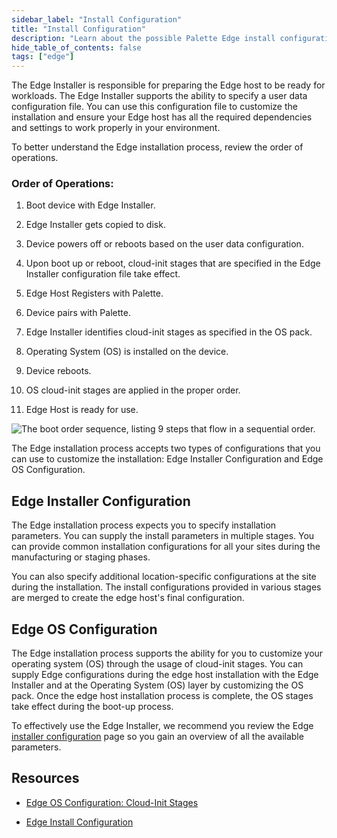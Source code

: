 ```yaml
---
sidebar_label: "Install Configuration"
title: "Install Configuration"
description: "Learn about the possible Palette Edge install configurations available."
hide_table_of_contents: false
tags: ["edge"]
---
```


The Edge Installer is responsible for preparing the Edge host to be ready for workloads. The Edge Installer supports the ability to specify a user data configuration file. You can use this configuration file to customize the installation and ensure your Edge host has all the required dependencies and settings to work properly in your environment.

To better understand the Edge installation process, review the order of operations.

### Order of Operations:

1. Boot device with Edge Installer.

2. Edge Installer gets copied to disk.

3. Device powers off or reboots based on the user data configuration.

4. Upon boot up or reboot, cloud-init stages that are specified in the Edge Installer configuration file take effect.

5. Edge Host Registers with Palette.

6. Device pairs with Palette.

7. Edge Installer identifies cloud-init stages as specified in the OS pack.

8. Operating System (OS) is installed on the device.

9. Device reboots.

10. OS cloud-init stages are applied in the proper order.

11. Edge Host is ready for use.

![The boot order sequence, listing 9 steps that flow in a sequential order.](/clusters_edge_cloud-init_boot-order-squence.png)

The Edge installation process accepts two types of configurations that you can use to customize the installation: Edge Installer Configuration and Edge OS Configuration.

## Edge Installer Configuration

The Edge installation process expects you to specify installation parameters. You can supply the install parameters in multiple stages. You can provide common installation configurations for all your sites during the manufacturing or staging phases.

You can also specify additional location-specific configurations at the site during the installation. The install configurations provided in various stages are merged to create the edge host's final configuration.

## Edge OS Configuration

The Edge installation process supports the ability for you to customize your operating system (OS) through the usage of cloud-init stages. You can supply Edge configurations during the edge host installation with the Edge Installer and at the Operating System (OS) layer by customizing the OS pack. Once the edge host installation process is complete, the OS stages take effect during the boot-up process.

To effectively use the Edge Installer, we recommend you review the Edge [installer configuration](installer-reference.md) page so you gain an overview of all the available parameters.

## Resources

- [Edge OS Configuration: Cloud-Init Stages](cloud-init.md)

- [Edge Install Configuration](installer-reference.md)
